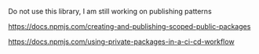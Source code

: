 Do not use this library, I am still working on publishing patterns

https://docs.npmjs.com/creating-and-publishing-scoped-public-packages

https://docs.npmjs.com/using-private-packages-in-a-ci-cd-workflow